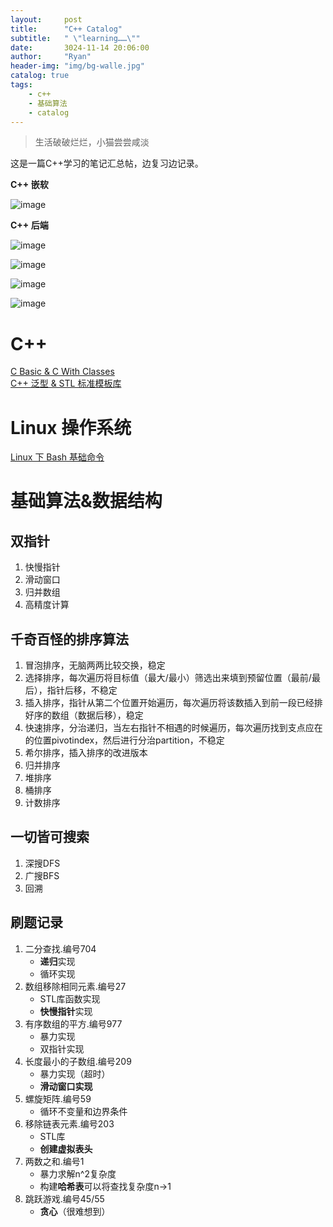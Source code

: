 ```yaml
---
layout:     post
title:      "C++ Catalog"
subtitle:   " \"learning……\""
date:       3024-11-14 20:06:00
author:     "Ryan"
header-img: "img/bg-walle.jpg"
catalog: true
tags:
    - c++
    - 基础算法
    - catalog
---
```


> 生活破破烂烂，小猫尝尝咸淡

这是一篇C++学习的笔记汇总帖，边复习边记录。

**C++ 嵌软**

![image](https://github.com/user-attachments/assets/d664db4e-d397-4c8c-926d-ecfb3097112b)  

**C++ 后端**

![image](https://github.com/user-attachments/assets/2c7ebfa1-32e2-4241-a5c2-405a00b2f7ac)

![image](https://github.com/user-attachments/assets/03e341b8-0629-45cc-a518-f6342cd60bb1)

![image](https://github.com/user-attachments/assets/a0926be0-dc3f-4cff-aba7-c561e2731be3)

![image](https://github.com/user-attachments/assets/cf02b07a-10ca-4754-8375-cd657deee09f)







# C++
[C Basic & C With Classes][0]  
[C++ 泛型 & STL 标准模板库][1]  

# Linux 操作系统  
[Linux 下 Bash 基础命令][2]  

# 基础算法&数据结构
## 双指针
1. 快慢指针
2. 滑动窗口
3. 归并数组
4. 高精度计算  


## 千奇百怪的排序算法  
1. 冒泡排序，无脑两两比较交换，稳定
2. 选择排序，每次遍历将目标值（最大/最小）筛选出来填到预留位置（最前/最后），指针后移，不稳定
3. 插入排序，指针从第二个位置开始遍历，每次遍历将该数插入到前一段已经排好序的数组（数据后移），稳定
4. 快速排序，分治递归，当左右指针不相遇的时候遍历，每次遍历找到支点应在的位置pivotindex，然后进行分治partition，不稳定
5. 希尔排序，插入排序的改进版本
6. 归并排序
7. 堆排序
8. 桶排序
9. 计数排序

## 一切皆可搜索  
1. 深搜DFS  
2. 广搜BFS  
3. 回溯  


## 刷题记录
1. 二分查找.编号704
   * **递归**实现
   * 循环实现
2. 数组移除相同元素.编号27
   * STL库函数实现
   * **快慢指针**实现
3. 有序数组的平方.编号977
   * 暴力实现
   * 双指针实现
4. 长度最小的子数组.编号209
   * 暴力实现（超时）
   * **滑动窗口实现**
5. 螺旋矩阵.编号59
   * 循环不变量和边界条件
6. 移除链表元素.编号203
   * STL库
   * **创建虚拟表头**
7. 两数之和.编号1
   * 暴力求解n^2复杂度
   * 构建**哈希表**可以将查找复杂度n->1
8. 跳跃游戏.编号45/55
   * **贪心**（很难想到）





[0]:https://ryanaqu.github.io/2024/12/01/cpp-basic-class/
[1]:https://ryanaqu.github.io/2024/12/13/cpp-generic-stl/
[2]:https://ryanaqu.github.io/2024/12/15/cpp-linux/



